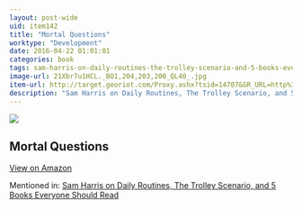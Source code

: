 ```yaml
---
layout: post-wide
uid: item142
title: "Mortal Questions"
worktype: "Development"
date: 2016-04-22 01:01:01
categories: book
tags: sam-harris-on-daily-routines-the-trolley-scenario-and-5-books-everyone-should-read
image-url: 21Xbr7u1HCL._BO1,204,203,200_QL40_.jpg
item-url: http://target.georiot.com/Proxy.ashx?tsid=14707&GR_URL=http%3A%2F%2Fwww.amazon.com%2FMortal-Questions-Canto-Thomas-Nagel%2Fdp%2F0521406765%2F
description: "Sam Harris on Daily Routines, The Trolley Scenario, and 5 Books Everyone Should Read"
---
```

<a href="http://target.georiot.com/Proxy.ashx?tsid=14707&GR_URL=http%3A%2F%2Fwww.amazon.com%2FMortal-Questions-Canto-Thomas-Nagel%2Fdp%2F0521406765%2F" target="blank"><img src="../../../../img/thumbs/21Xbr7u1HCL._BO1,204,203,200_QL40_.jpg" class="prod-img"></a>
<h2>Mortal Questions</h2>
<p><a class="btn btn-primary" href="http://target.georiot.com/Proxy.ashx?tsid=14707&GR_URL=http%3A%2F%2Fwww.amazon.com%2FMortal-Questions-Canto-Thomas-Nagel%2Fdp%2F0521406765%2F" target="blank">View on Amazon</a><p>
<p>Mentioned in: <a href="http://fourhourworkweek.com/2015/07/08/sam-harris-on-daily-routines-the-trolley-scenario-and-5-books-everyone-should-read/" target="blank">Sam Harris on Daily Routines, The Trolley Scenario, and 5 Books Everyone Should Read</a></p>
